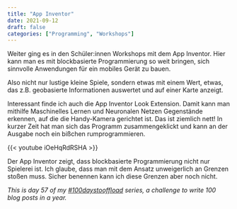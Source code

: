 ```yaml
---
title: "App Inventor"
date: 2021-09-12
draft: false
categories: ["Programming", "Workshops"]
---
```

Weiter ging es in den Schüler:innen Workshops mit dem App Inventor. Hier kann man es mit blockbasierte Programmierung so weit bringen, sich sinnvolle Anwendungen für ein mobiles Gerät zu bauen.

Also nicht nur lustige kleine Spiele, sondern etwas mit einem Wert, etwas, das z.B. geobasierte Informationen auswertet und auf einer Karte anzeigt.

Interessant finde ich auch die App Inventor Look Extension. Damit kann man mithilfe Maschinelles Lernen und Neuronalen Netzen Gegenstände erkennen, auf die die Handy-Kamera gerichtet ist. Das ist ziemlich nett! In kurzer Zeit hat man sich das Programm zusammengeklickt und kann an der Ausgabe noch ein bißchen rumprogrammieren.

{{< youtube iOeHqRdRSHA >}}

Der App Inventor zeigt, dass blockbasierte Programmierung nicht nur Spielerei ist. Ich glaube, dass man mit dem Ansatz unweigerlich an Grenzen stoßen muss. Sicher benennen kann ich diese Grenzen aber noch nicht.

_This is day 57 of my [#100daystooffload](https://100daystooffload.com/) series, a challenge to write 100 blog posts in a year._
